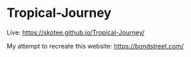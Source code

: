 # Tropical-Journey
Live: https://skotee.github.io/Tropical-Journey/


My attempt to recreate this website: https://bondstreet.com/
